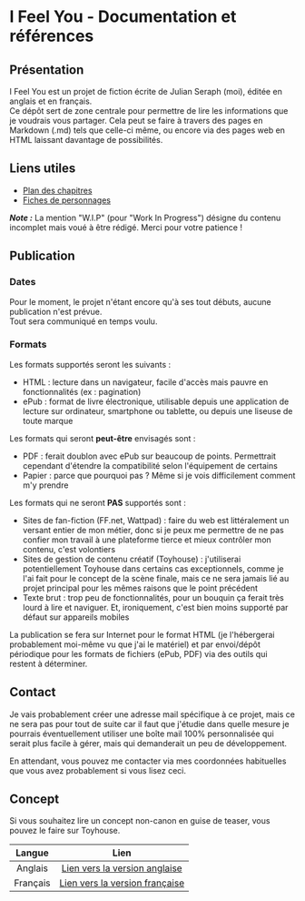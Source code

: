 # I Feel You - Documentation et références

## Présentation

I Feel You est un projet de fiction écrite de Julian Seraph (moi), éditée en anglais et en français.  
Ce dépôt sert de zone centrale pour permettre de lire les informations que je voudrais vous partager. Cela peut se faire à travers des pages en Markdown (.md) tels que celle-ci même, ou encore via des pages web en HTML laissant davantage de possibilités.

## Liens utiles

- [Plan des chapitres](https://github.com/SeraphFive/i-feel-you-reference/blob/main/easy-access/plot-outline-summaries.md)
- [Fiches de personnages](https://github.com/SeraphFive/i-feel-you-reference/blob/main/easy-access/characters)

***Note :*** La mention "W.I.P" (pour "Work In Progress") désigne du contenu incomplet mais voué à être rédigé. Merci pour votre patience !

## Publication

### Dates

Pour le moment, le projet n'étant encore qu'à ses tout débuts, aucune publication n'est prévue.  
Tout sera communiqué en temps voulu.

### Formats

Les formats supportés seront les suivants :

- HTML : lecture dans un navigateur, facile d'accès mais pauvre en fonctionnalités (ex : pagination)
- ePub : format de livre électronique, utilisable depuis une application de lecture sur ordinateur, smartphone ou tablette, ou depuis une liseuse de toute marque

Les formats qui seront **peut-être** envisagés sont :

- PDF : ferait doublon avec ePub sur beaucoup de points. Permettrait cependant d'étendre la compatibilité selon l'équipement de certains
- Papier : parce que pourquoi pas ? Même si je vois difficilement comment m'y prendre

Les formats qui ne seront **PAS** supportés sont :

- Sites de fan-fiction (FF.net, Wattpad) : faire du web est littéralement un versant entier de mon métier, donc si je peux me permettre de ne pas confier mon travail à une plateforme tierce et mieux contrôler mon contenu, c'est volontiers
- Sites de gestion de contenu créatif (Toyhouse) : j'utiliserai potentiellement Toyhouse dans certains cas exceptionnels, comme je l'ai fait pour le concept de la scène finale, mais ce ne sera jamais lié au projet principal pour les mêmes raisons que le point précédent
- Texte brut : trop peu de fonctionnalités, pour un bouquin ça ferait très lourd à lire et naviguer. Et, ironiquement, c'est bien moins supporté par défaut sur appareils mobiles

La publication se fera sur Internet pour le format HTML (je l'hébergerai probablement moi-même vu que j'ai le matériel) et par envoi/dépôt périodique pour les formats de fichiers (ePub, PDF) via des outils qui restent à déterminer.

## Contact

Je vais probablement créer une adresse mail spécifique à ce projet, mais ce ne sera pas pour tout de suite car il faut que j'étudie dans quelle mesure je pourrais éventuellement utiliser une boîte mail 100% personnalisée qui serait plus facile à gérer, mais qui demanderait un peu de développement.

En attendant, vous pouvez me contacter via mes coordonnées habituelles que vous avez probablement si vous lisez ceci.

## Concept

Si vous souhaitez lire un concept non-canon en guise de teaser, vous pouvez le faire sur Toyhouse.

|Langue|Lien|
|:---:|:---:|
|Anglais|[Lien vers la version anglaise](https://toyhou.se/~literature/139778.i-feel-you-english-ending-scene-concept)|
|Français|[Lien vers la version française](https://toyhou.se/~literature/139884.i-feel-you-concept-scene-finale-fr)|
